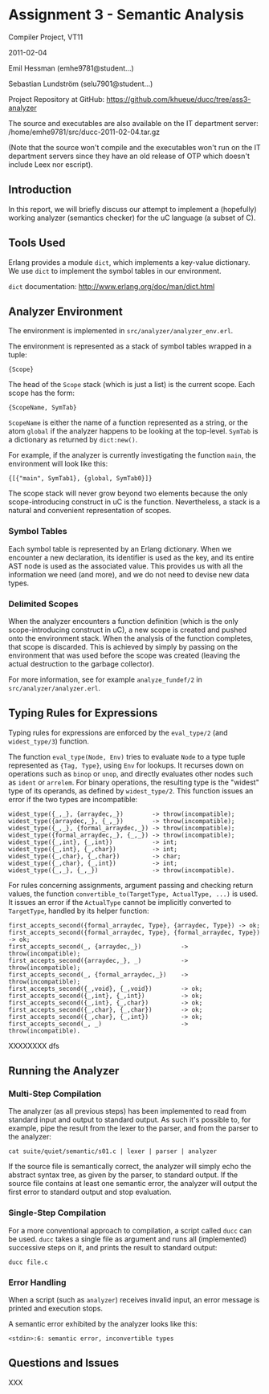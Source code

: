 # Assignment 3 - Semantic Analysis

Compiler Project, VT11

2011-02-04

Emil Hessman (emhe9781@student...)

Sebastian Lundström (selu7901@student...)

Project Repository at GitHub:
<https://github.com/khueue/ducc/tree/ass3-analyzer>

The source and executables are also available on the IT department server:
/home/emhe9781/src/ducc-2011-02-04.tar.gz

(Note that the source won't compile and the executables won't run on the IT
department servers since they have an old release of OTP which doesn't
include Leex nor escript).

## Introduction

In this report, we will briefly discuss our attempt to implement a (hopefully)
working analyzer (semantics checker) for the uC language (a subset of C).

## Tools Used

Erlang provides a module `dict`, which implements a key-value dictionary. We
use `dict` to implement the symbol tables in our environment.

`dict` documentation: <http://www.erlang.org/doc/man/dict.html>

## Analyzer Environment

The environment is implemented in `src/analyzer/analyzer_env.erl`.

The environment is represented as a stack of symbol tables wrapped in a tuple:

    {Scope}

The head of the `Scope` stack (which is just a list) is the current scope.
Each scope has the form:

    {ScopeName, SymTab}

`ScopeName` is either the name of a function represented as a string,
or the atom `global` if the analyzer happens to be looking at the top-level.
`SymTab` is a dictionary as returned by `dict:new()`.

For example, if the analyzer is currently investigating the function `main`,
the environment will look like this:

    {[{"main", SymTab1}, {global, SymTab0}]}

The scope stack will never grow beyond two elements because the only
scope-introducing construct in uC is the function. Nevertheless, a stack
is a natural and convenient representation of scopes.

### Symbol Tables

Each symbol table is represented by an Erlang dictionary. When we encounter
a new declaration, its identifier is used as the key, and its entire AST node
is used as the associated value. This provides us with all the information we
need (and more), and we do not need to devise new data types.

### Delimited Scopes

When the analyzer encounters a function definition (which is the only
scope-introducing construct in uC), a new scope is created
and pushed onto the environment stack. When the analysis of the function
completes, that scope is discarded. This is achieved by simply by passing
on the environment that was used before the scope was created (leaving the
actual destruction to the garbage collector).

For more information, see for example `analyze_fundef/2`
in `src/analyzer/analyzer.erl`.

## Typing Rules for Expressions

Typing rules for expressions are enforced by the `eval_type/2` (and
`widest_type/3`) function.

The function `eval_type(Node, Env)` tries to evaluate `Node` to a type tuple
represented as `{Tag, Type}`, using `Env` for lookups. It recurses down on
operations such as `binop` or `unop`, and directly evaluates other nodes
such as `ident` or `arrelem`. For binary operations, the resulting type is
the "widest" type of its operands, as defined by `widest_type/2`. This
function issues an error if the two types are incompatible:

    widest_type({_,_}, {arraydec,_})        -> throw(incompatible);
    widest_type({arraydec,_}, {_,_})        -> throw(incompatible);
    widest_type({_,_}, {formal_arraydec,_}) -> throw(incompatible);
    widest_type({formal_arraydec,_}, {_,_}) -> throw(incompatible);
    widest_type({_,int}, {_,int})           -> int;
    widest_type({_,int}, {_,char})          -> int;
    widest_type({_,char}, {_,char})         -> char;
    widest_type({_,char}, {_,int})          -> int;
    widest_type({_,_}, {_,_})               -> throw(incompatible).

For rules concerning assignments, argument passing and checking return
values, the function `convertible_to(TargetType, ActualType, ...)` is used.
It issues an error if the `ActualType` cannot be implicitly converted to
`TargetType`, handled by its helper function:

    first_accepts_second({formal_arraydec, Type}, {arraydec, Type}) -> ok;
    first_accepts_second({formal_arraydec, Type}, {formal_arraydec, Type}) -> ok;
    first_accepts_second(_, {arraydec,_})           -> throw(incompatible);
    first_accepts_second({arraydec,_}, _)           -> throw(incompatible);
    first_accepts_second(_, {formal_arraydec,_})    -> throw(incompatible);
    first_accepts_second({_,void}, {_,void})        -> ok;
    first_accepts_second({_,int}, {_,int})          -> ok;
    first_accepts_second({_,int}, {_,char})         -> ok;
    first_accepts_second({_,char}, {_,char})        -> ok;
    first_accepts_second({_,char}, {_,int})         -> ok;
    first_accepts_second(_, _)                      -> throw(incompatible).

XXXXXXXX dfs

## Running the Analyzer

### Multi-Step Compilation

The analyzer (as all previous steps) has been implemented to read from
standard input and output to standard output.
As such it's possible to, for example, pipe the result from the lexer to the
parser, and from the parser to the analyzer:

    cat suite/quiet/semantic/s01.c | lexer | parser | analyzer

If the source file is semantically correct, the analyzer will simply echo
the abstract syntax tree, as given by the parser, to standard output.
If the source file contains at least one semantic error, the analyzer will
output the first error to standard output and stop evaluation.

### Single-Step Compilation

For a more conventional approach to compilation, a script called `ducc` can
be used. `ducc` takes a single file as argument and runs all (implemented)
successive steps on it, and prints the result to standard output:

    ducc file.c

### Error Handling

When a script (such as `analyzer`) receives invalid
input, an error message is printed and execution stops.

A semantic error exhibited by the analyzer looks like this:

    <stdin>:6: semantic error, inconvertible types

## Questions and Issues

XXX
